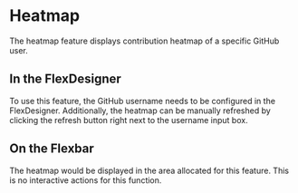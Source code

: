 # Heatmap

The heatmap feature displays contribution heatmap of a specific GitHub user.

## In the FlexDesigner

To use this feature, the GitHub username needs to be configured in the FlexDesigner. Additionally, the heatmap can be manually refreshed by clicking the refresh button right next to the username input box.

## On the Flexbar

The heatmap would be displayed in the area allocated for this feature. This is no interactive actions for this function.
